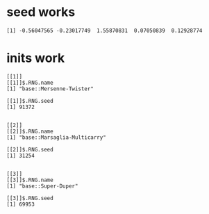 # seed works

    [1] -0.56047565 -0.23017749  1.55870831  0.07050839  0.12928774

# inits work

    [[1]]
    [[1]]$.RNG.name
    [1] "base::Mersenne-Twister"
    
    [[1]]$.RNG.seed
    [1] 91372
    
    
    [[2]]
    [[2]]$.RNG.name
    [1] "base::Marsaglia-Multicarry"
    
    [[2]]$.RNG.seed
    [1] 31254
    
    
    [[3]]
    [[3]]$.RNG.name
    [1] "base::Super-Duper"
    
    [[3]]$.RNG.seed
    [1] 69953
    
    

